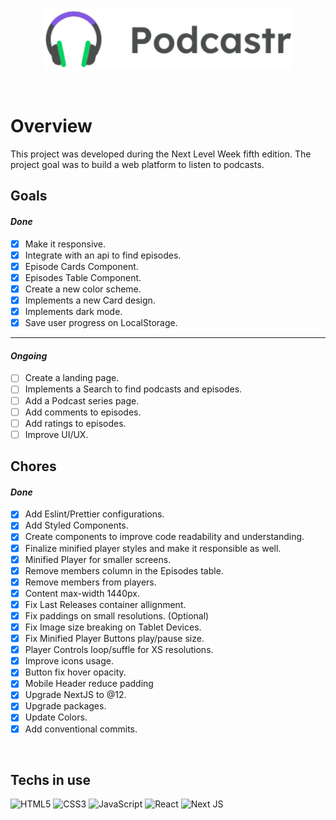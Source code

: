 <br>
<p align="center">
    <img width="400" src="./public/logo.svg" />
</p>

<br>

# Overview

This project was developed during the Next Level Week fifth edition.
The project goal was to build a web platform to listen to podcasts.

## Goals

#### _Done_

-   [x] Make it responsive.
-   [x] Integrate with an api to find episodes.
-   [x] Episode Cards Component.
-   [x] Episodes Table Component.
-   [x] Create a new color scheme.
-   [x] Implements a new Card design.
-   [x] Implements dark mode.
-   [x] Save user progress on LocalStorage.

<hr/>

#### _Ongoing_

-   [ ] Create a landing page.
-   [ ] Implements a Search to find podcasts and episodes.
-   [ ] Add a Podcast series page.
-   [ ] Add comments to episodes.
-   [ ] Add ratings to episodes.
-   [ ] Improve UI/UX.

## Chores

#### _Done_

-   [x] Add Eslint/Prettier configurations.
-   [x] Add Styled Components.
-   [x] Create components to improve code readability and understanding.
-   [x] Finalize minified player styles and make it responsible as well.
-   [x] Minified Player for smaller screens.
-   [x] Remove members column in the Episodes table.
-   [x] Remove members from players.
-   [x] Content max-width 1440px.
-   [x] Fix Last Releases container allignment.
-   [x] Fix paddings on small resolutions. (Optional)
-   [x] Fix Image size breaking on Tablet Devices.
-   [x] Fix Minified Player Buttons play/pause size.
-   [x] Player Controls loop/suffle for XS resolutions.
-   [x] Improve icons usage.
-   [x] Button fix hover opacity.
-   [x] Mobile Header reduce padding
-   [x] Upgrade NextJS to @12.
-   [x] Upgrade packages.
-   [x] Update Colors.
-   [x] Add conventional commits.

<br>

## Techs in use

<img alt="HTML5" src="https://img.shields.io/badge/html5-%23E34F26.svg?&style=for-the-badge&logo=html5&logoColor=white"/>
<img alt="CSS3" src="https://img.shields.io/badge/css3-%231572B6.svg?&style=for-the-badge&logo=css3&logoColor=white"/>
<img alt="JavaScript" src="https://img.shields.io/badge/javascript-%23323330.svg?&style=for-the-badge&logo=javascript&logoColor=%23F7DF1E"/>
<img alt="React" src="https://img.shields.io/badge/react-%2320232a.svg?&style=for-the-badge&logo=react&logoColor=%2361DAFB"/>
<img alt="Next JS" src="https://img.shields.io/badge/nextjs-%23000000.svg?&style=for-the-badge&logo=next.js&logoColor=white"/>
